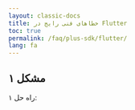 ```yaml
---
layout: classic-docs
title: خطاهای فنی رایج در Flutter
toc: true
permalink: /faq/plus-sdk/flutter/
lang: fa
---
```


## مشکل ۱

راه حل ۱: 
